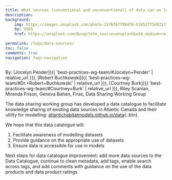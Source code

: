 ```yaml
---
title: What sources (conventional and unconventional) of data can we look to in Atlantic Canada? 
description: 
background: 
    img: https://images.unsplash.com/photo-1576767798470-53d52f75d921?ixlib=rb-4.0.3&ixid=MnwxMjA3fDB8MHxwaG90by1wYWdlfHx8fGVufDB8fHx8&auto=format&fit=crop&w=1160&q=80
    by: USGS
    href: https://unsplash.com/@usgs?utm_source=unsplash&utm_medium=referral&utm_content=creditCopyText
  
permalink: /faqs/data-sources/
toc: false
comments: true
navigation: faqs-navigation
---
```


By: [Jocelyn Pender]({{ 'best-practices-wg-team/#Jocelyn+Pender' | relative_url }}), [Robert Buchkowski]({{ 'best-practices-wg-team/#Dr.+Robert+Buchkowski' | relative_url }}), [Courtney Burk]({{ 'best-practices-wg-team/#Courtney+Burk' | relative_url }}), Riley Scanlan, Miranda Frison, Geneva Bahen, Firas, Data Sharing Working Group

The data sharing working group has developed a data catalogue to facilitate knowledge sharing of existing data sources in Atlantic Canada and their utility for modelling: [atlantichabitatmodels.github.io/data](https://atlantichabitatmodels.github.io/data/){:.btn}. 

We hope that this data catalogue will:
1. Facilitate awareness of modelling datasets
2. Provide guidance on the appropriate use of datasets
3. Ensure data is accessible for use in models

Next steps for data catalogue improvement: add more data sources to the Data Catalogue, continue to clean metadata, add tags, enable search across tags, and add comments with guidance on the use of the data products and data product ratings.